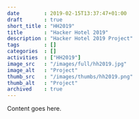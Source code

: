 ```yaml
---
date        : 2019-02-15T13:37:47+01:00
draft       : true
short_title : "HH2019"
title       : "Hacker Hotel 2019"
description : "Hacker Hotel 2019 Project"
tags        : []
categories  : []
activities  : ["HH2019"]
image_src   : "/images/full/hh2019.jpg"
image_alt   : "Project"
thumb_src   : "/images/thumbs/hh2019.png"
thumb_alt   : "Project"
archived    : true
---
```


Content goes here.
